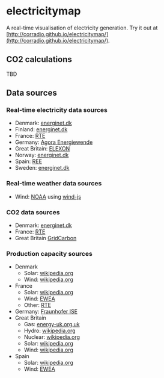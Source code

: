 # electricitymap
A real-time visualisation of electricity generation. Try it out at [http://corradio.github.io/electricitymap/](http://corradio.github.io/electricitymap/).

## CO2 calculations
TBD


## Data sources

### Real-time electricity data sources
- Denmark: [energinet.dk](http://energinet.dk/EN/El/Sider/Elsystemet-lige-nu.aspx)
- Finland: [energinet.dk](http://www.energinet.dk/EN/El/Sider/Det-nordiske-elsystem.aspx)
- France: [RTE](http://www.rte-france.com/en/eco2mix/eco2mix)
- Germany: [Agora Energiewende](https://www.agora-energiewende.de/en/topics/-agothem-/Produkt/produkt/76/Agorameter/)
- Great Britain: [ELEXON](http://www.bmreports.com/bsp/additional/soapfunctions.php?element=generationbyfueltypetable)
- Norway: [energinet.dk](http://www.energinet.dk/EN/El/Sider/Det-nordiske-elsystem.aspx)
- Spain: [REE](https://demanda.ree.es/generacion_acumulada.html)
- Sweden: [energinet.dk](http://www.energinet.dk/EN/El/Sider/Det-nordiske-elsystem.aspx)

### Real-time weather data sources
- Wind: [NOAA](http://nomads.ncdc.noaa.gov/data.php?name=access#hires_weather_datasets) using [wind-js](https://github.com/esri/wind-js)

### CO2 data sources
- Denmark: [energinet.dk](http://www.energinet.dk/DA/El/Engrosmarked/Udtraek-af-markedsdata/Sider/Om-Elsystemet-lige-nu.aspx)
- France: [RTE](http://www.rte-france.com/en/eco2mix/eco2mix-co2-en)
- Great Britain [GridCarbon](http://www.gridcarbon.uk/)

### Production capacity sources
- Denmark
  - Solar: [wikipedia.org](https://en.wikipedia.org/wiki/Solar_power_in_Denmark)
  - Wind: [wikipedia.org](https://en.wikipedia.org/wiki/Wind_power_in_Denmark#Capacities_and_production)
- France
  - Solar: [wikipedia.org](https://en.wikipedia.org/wiki/Solar_power_by_country)
  - Wind: [EWEA](http://www.ewea.org/fileadmin/files/library/publications/statistics/EWEA-Annual-Statistics-2015.pdf)
  - Other: [RTE](http://clients.rte-france.com/lang/an/visiteurs/vie/prod/parc_reference.jsp)
- Germany: [Fraunhofer ISE](https://www.energy-charts.de/power_inst.htm)
- Great Britain
    - Gas: [energy-uk.org.uk](http://www.energy-uk.org.uk/energy-industry/gas-generation.html)
    - Hydro: [wikipedia.org](https://en.wikipedia.org/wiki/Hydroelectricity_in_the_United_Kingdom)
    - Nuclear: [wikipedia.org](https://en.wikipedia.org/wiki/Nuclear_power_in_the_United_Kingdom)
    - Solar: [wikipedia.org](https://en.wikipedia.org/wiki/Solar_power_by_country)
    - Wind: [wikipedia.org](https://en.wikipedia.org/wiki/Wind_power_in_the_United_Kingdom)
- Spain
  - Solar: [wikipedia.org](https://en.wikipedia.org/wiki/Solar_power_by_country)
  - Wind: [EWEA](http://www.ewea.org/fileadmin/files/library/publications/statistics/EWEA-Annual-Statistics-2015.pdf)
